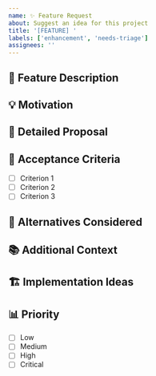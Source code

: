 ```yaml
---
name: ✨ Feature Request
about: Suggest an idea for this project
title: '[FEATURE] '
labels: ['enhancement', 'needs-triage']
assignees: ''
---
```


## 🚀 Feature Description
<!-- A clear and concise description of what you want to happen -->

## 💡 Motivation
<!-- Is your feature request related to a problem? Please describe -->
<!-- A clear and concise description of what the problem is. Ex. I'm always frustrated when [...] -->

## 📝 Detailed Proposal
<!-- Describe the solution you'd like -->
<!-- A clear and concise description of what you want to happen -->

## 🎯 Acceptance Criteria
<!-- Define what needs to be done for this feature to be considered complete -->
- [ ] Criterion 1
- [ ] Criterion 2
- [ ] Criterion 3

## 🔄 Alternatives Considered
<!-- Describe alternatives you've considered -->
<!-- A clear and concise description of any alternative solutions or features you've considered -->

## 📚 Additional Context
<!-- Add any other context or screenshots about the feature request here -->

## 🏗️ Implementation Ideas
<!-- If you have ideas on how this could be implemented, please share them -->

## 📊 Priority
<!-- How important is this feature to you? -->
- [ ] Low
- [ ] Medium
- [ ] High
- [ ] Critical
